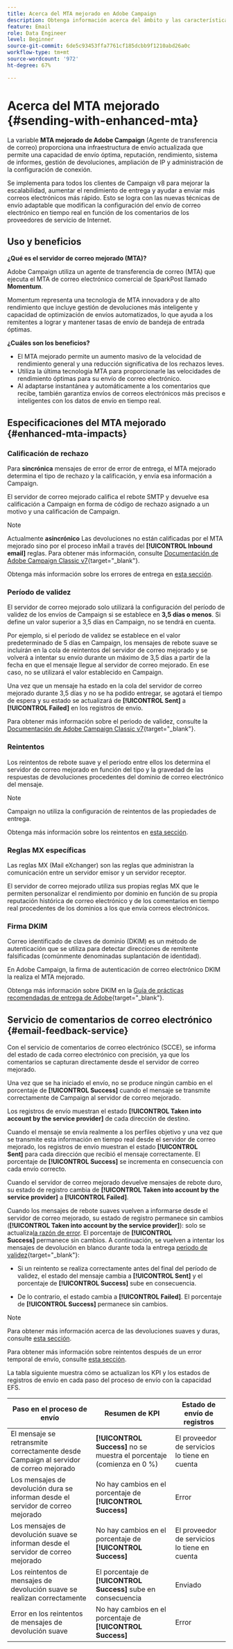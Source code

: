 ```yaml
---
title: Acerca del MTA mejorado en Adobe Campaign
description: Obtenga información acerca del ámbito y las características específicas del envío de correos electrónicos con el MTA mejorado de Adobe Campaign
feature: Email
role: Data Engineer
level: Beginner
source-git-commit: 6de5c93453ffa7761cf185dcbb9f1210abd26a0c
workflow-type: tm+mt
source-wordcount: '972'
ht-degree: 67%

---
```


# Acerca del MTA mejorado {#sending-with-enhanced-mta}

La variable **MTA mejorado de Adobe Campaign** (Agente de transferencia de correo) proporciona una infraestructura de envío actualizada que permite una capacidad de envío óptima, reputación, rendimiento, sistema de informes, gestión de devoluciones, ampliación de IP y administración de la configuración de conexión.

Se implementa para todos los clientes de Campaign v8 para mejorar la escalabilidad, aumentar el rendimiento de entrega y ayudar a enviar más correos electrónicos más rápido. Esto se logra con las nuevas técnicas de envío adaptable que modifican la configuración del envío de correo electrónico en tiempo real en función de los comentarios de los proveedores de servicio de Internet.

## Uso y beneficios

**¿Qué es el servidor de correo mejorado (MTA)?**

Adobe Campaign utiliza un agente de transferencia de correo (MTA) que ejecuta el MTA de correo electrónico comercial de SparkPost llamado **Momentum**.

Momentum representa una tecnología de MTA innovadora y de alto rendimiento que incluye gestión de devoluciones más inteligente y capacidad de optimización de envíos automatizados, lo que ayuda a los remitentes a lograr y mantener tasas de envío de bandeja de entrada óptimas.

**¿Cuáles son los beneficios?**

* El MTA mejorado permite un aumento masivo de la velocidad de rendimiento general y una reducción significativa de los rechazos leves.
* Utiliza la última tecnología MTA para proporcionarle las velocidades de rendimiento óptimas para su envío de correo electrónico.
* Al adaptarse instantánea y automáticamente a los comentarios que recibe, también garantiza envíos de correos electrónicos más precisos e inteligentes con los datos de envío en tiempo real.

## Especificaciones del MTA mejorado {#enhanced-mta-impacts}

### Calificación de rechazo

Para **sincrónica** mensajes de error de error de entrega, el MTA mejorado determina el tipo de rechazo y la calificación, y envía esa información a Campaign.

El servidor de correo mejorado califica el rebote SMTP y devuelve esa calificación a Campaign en forma de código de rechazo asignado a un motivo y una calificación de Campaign.

>[!NOTE]
>
>Actualmente **asincrónico** Las devoluciones no están calificadas por el MTA mejorado sino por el proceso inMail a través del **[!UICONTROL Inbound email]** reglas. Para obtener más información, consulte [Documentación de Adobe Campaign Classic v7](https://experienceleague.adobe.com/docs/campaign-classic/using/sending-messages/monitoring-deliveries/understanding-delivery-failures.html#bounce-mail-qualification){target=&quot;_blank&quot;}. <!--Refer to [bounce mail qualification](delivery-failures.md#bounce-mail-qualification)-->

Obtenga más información sobre los errores de entrega en [esta sección](delivery-failures.md).

### Período de validez

El servidor de correo mejorado solo utilizará la configuración del período de validez de los envíos de Campaign si se establece en **3,5 días o menos**. Si define un valor superior a 3,5 días en Campaign, no se tendrá en cuenta.

Por ejemplo, si el período de validez se establece en el valor predeterminado de 5 días en Campaign, los mensajes de rebote suave se incluirán en la cola de reintentos del servidor de correo mejorado y se volverá a intentar su envío durante un máximo de 3,5 días a partir de la fecha en que el mensaje llegue al servidor de correo mejorado. En ese caso, no se utilizará el valor establecido en Campaign.

Una vez que un mensaje ha estado en la cola del servidor de correo mejorado durante 3,5 días y no se ha podido entregar, se agotará el tiempo de espera y su estado se actualizará de **[!UICONTROL Sent]** a **[!UICONTROL Failed]** en los registros de envío.

Para obtener más información sobre el periodo de validez, consulte la [Documentación de Adobe Campaign Classic v7](https://experienceleague.adobe.com/docs/campaign-classic/using/sending-messages/key-steps-when-creating-a-delivery/steps-sending-the-delivery.html#defining-validity-period){target=&quot;_blank&quot;}.

### Reintentos

Los reintentos de rebote suave y el periodo entre ellos los determina el servidor de correo mejorado en función del tipo y la gravedad de las respuestas de devoluciones procedentes del dominio de correo electrónico del mensaje.

>[!NOTE]
>
>Campaign no utiliza la configuración de reintentos de las propiedades de entrega.

Obtenga más información sobre los reintentos en [esta sección](delivery-failures.md#retries).

### Reglas MX específicas

Las reglas MX (Mail eXchanger) son las reglas que administran la comunicación entre un servidor emisor y un servidor receptor.

El servidor de correo mejorado utiliza sus propias reglas MX que le permiten personalizar el rendimiento por dominio en función de su propia reputación histórica de correo electrónico y de los comentarios en tiempo real procedentes de los dominios a los que envía correos electrónicos.

### Firma DKIM

Correo identificado de claves de dominio (DKIM) es un método de autenticación que se utiliza para detectar direcciones de remitente falsificadas (comúnmente denominadas suplantación de identidad).

En Adobe Campaign, la firma de autenticación de correo electrónico DKIM la realiza el MTA mejorado.

Obtenga más información sobre DKIM en la [Guía de prácticas recomendadas de entrega de Adobe](https://experienceleague.adobe.com/docs/deliverability-learn/deliverability-best-practice-guide/transition-process/infrastructure.html?lang=es#authentication){target=&quot;_blank&quot;}.

## Servicio de comentarios de correo electrónico {#email-feedback-service}

Con el servicio de comentarios de correo electrónico (SCCE), se informa del estado de cada correo electrónico con precisión, ya que los comentarios se capturan directamente desde el servidor de correo mejorado.

Una vez que se ha iniciado el envío, no se produce ningún cambio en el porcentaje de **[!UICONTROL Success]** cuando el mensaje se transmite correctamente de Campaign al servidor de correo mejorado.

Los registros de envío muestran el estado **[!UICONTROL Taken into account by the service provider]** de cada dirección de destino.

Cuando el mensaje se envía realmente a los perfiles objetivo y una vez que se transmite esta información en tiempo real desde el servidor de correo mejorado, los registros de envío muestran el estado **[!UICONTROL Sent]** para cada dirección que recibió el mensaje correctamente. El porcentaje de **[!UICONTROL Success]** se incrementa en consecuencia con cada envío correcto.

Cuando el servidor de correo mejorado devuelve mensajes de rebote duro, su estado de registro cambia de **[!UICONTROL Taken into account by the service provider]** a **[!UICONTROL Failed]**<!-- and the **[!UICONTROL Bounces + errors]** percentage is increased accordingly-->.

Cuando los mensajes de rebote suaves vuelven a informarse desde el servidor de correo mejorado, su estado de registro permanece sin cambios (**[!UICONTROL Taken into account by the service provider]**): solo se actualiza[la razón de error](delivery-failures.md#delivery-failure-reasons)<!-- and the **[!UICONTROL Bounces + errors]** percentage is increased accordingly-->. El porcentaje de **[!UICONTROL Success]** permanece sin cambios. A continuación, se vuelven a intentar los mensajes de devolución en blanco durante toda la entrega [periodo de validez](https://experienceleague.adobe.com/docs/campaign-classic/using/sending-messages/key-steps-when-creating-a-delivery/steps-sending-the-delivery.html#defining-validity-period){target=&quot;_blank&quot;}:

* Si un reintento se realiza correctamente antes del final del período de validez, el estado del mensaje cambia a **[!UICONTROL Sent]** y el porcentaje de **[!UICONTROL Success]** sube en consecuencia.

* De lo contrario, el estado cambia a **[!UICONTROL Failed]**. El porcentaje de **[!UICONTROL Success]** <!--and **[!UICONTROL Bounces + errors]** -->permanece sin cambios.

>[!NOTE]
>
>Para obtener más información acerca de las devoluciones suaves y duras, consulte [esta sección](delivery-failures.md#delivery-failure-reasons).
>
>Para obtener más información sobre reintentos después de un error temporal de envío, consulte [esta sección](delivery-failures.md#retries).

La tabla siguiente muestra cómo se actualizan los KPI y los estados de registros de envío en cada paso del proceso de envío con la capacidad EFS.

| Paso en el proceso de envío | Resumen de KPI | Estado de envío de registros |
|--- |--- |--- |
| El mensaje se retransmite correctamente desde Campaign al servidor de correo mejorado | **[!UICONTROL Success]** no se muestra el porcentaje (comienza en 0 %) | El proveedor de servicios lo tiene en cuenta |
| Los mensajes de devolución dura se informan desde el servidor de correo mejorado | No hay cambios en el porcentaje de **[!UICONTROL Success]** | Error |
| Los mensajes de devolución suave se informan desde el servidor de correo mejorado | No hay cambios en el porcentaje de **[!UICONTROL Success]** | El proveedor de servicios lo tiene en cuenta |
| Los reintentos de mensajes de devolución suave se realizan correctamente | El porcentaje de **[!UICONTROL Success]** sube en consecuencia | Enviado |
| Error en los reintentos de mensajes de devolución suave | No hay cambios en el porcentaje de **[!UICONTROL Success]** | Error |


